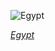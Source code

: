 
![Egypt](https://www.gstatic.com/prettyearth/assets/full/6293.jpg)

*[Egypt](https://www.google.com/maps/@23.079435,31.2537,14z/data=!3m1!1e3)*
